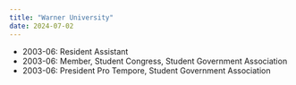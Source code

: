 ```yaml
---
title: "Warner University"
date: 2024-07-02
---
```

- 2003-06: Resident Assistant
- 2003-06: Member, Student Congress, Student Government Association
- 2003-06: President Pro Tempore, Student Government Association
